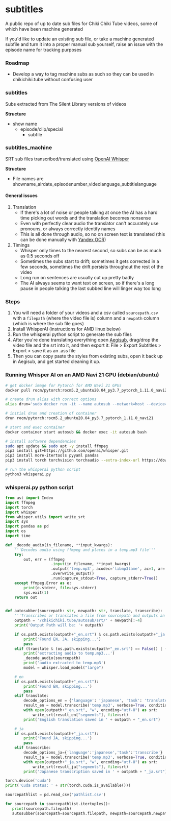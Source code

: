 # subtitles

A public repo of up to date sub files for Chiki Chiki Tube videos, some of which have been machine generated

If you'd like to update an existing sub file, or take a machine generated subfile and turn it into a proper manual sub yourself, raise an issue with the episode name for tracking purposes

### Roadmap
- Develop a way to tag machine subs as such so they can be used in chikichiki.tube without confusing user

### subtitles
Subs extracted from The Silent Library versions of videos

**Structure**
- show name
  - episode/clip/special
    - subfile

### subtitles_machine
SRT sub files transcribed/translated using [OpenAI Whisper](https://github.com/openai/whisper)

**Structure**
- File names are showname_airdate_episodenumber_videolanguage_subtitlelanguage

#### General issues
1. Translation
	- If there's a lot of noise or people talking at once the AI has a hard time picking out words and the translation becomes nonsense
	- Even with perfectly clear audio the translator can't accurately use pronouns, or always correctly identify names
	- This is all done through audio, so no on screen text is translated (this can be done manually with [Yandex OCR](https://translate.yandex.com/ocr))
2. Timings
	- Whisper only times to the nearest second, so subs can be as much as 0.5 seconds off
	- Sometimes the subs start to drift; sometimes it gets corrected in a few seconds, sometimes the drift persists throughout the rest of the video
	- Long run on sentences are usually cut up pretty badly
	- The AI always seems to want text on screen, so if there's a long pause in people talking the last subbed line will linger way too long

### Steps
1. You will need a folder of your videos and a csv called `sourcepath.csv` with a `filepath` (where the video file is) column and a `newpath` column (which is where the sub file goes)
2. Install WhisperAI (instructions for AMD linux below)
3. Run the whisperai python script to generate the sub files
4. After you're done translating everything open [Aegisub](https://github.com/wangqr/Aegisub/releases), drag/drop the video file and the srt into it, and then export it: File > Export Subtitles > Export > save it as an .ass file
5. Then you can copy paste the styles from existing subs, open it back up in Aegisub, and get started cleaning it up.


### Running Whisper AI on an AMD Navi 21 GPU (debian/ubuntu)
```bash
# get docker image for Pytorch for AMD Navi 21 GPUs
docker pull rocm/pytorch:rocm5.2_ubuntu20.04_py3.7_pytorch_1.11.0_navi21

# create drun alias with correct options
alias drun='sudo docker run -it --name autosub --network=host --device=/dev/kfd --device=/dev/dri --group-add=video --ipc=host --cap-add=SYS_PTRACE --security-opt seccomp=unconfined -v $HOME/dockerx:/dockerx -v /mnt/yourfolder'

# initial drun and creation of container
drun rocm/pytorch:rocm5.2_ubuntu20.04_py3.7_pytorch_1.11.0_navi21

# start and exec container
docker container start autosub && docker exec -it autosub bash

# install software dependencies
sudo apt update && sudo apt -y install ffmpeg
pip3 install git+https://github.com/openai/whisper.git 
pip3 install more-itertools pyyaml pandas
pip3 install torch torchvision torchaudio --extra-index-url https://download.pytorch.org/whl/rocm5.1.1

# run the whisperai python script
python3 whisperai.py
```

### whisperai.py python script 
```python
from ast import Index
import ffmpeg
import torch
import whisper
from whisper.utils import write_srt
import sys
import pandas as pd
import os
import time

def _decode_audio(in_filename, **input_kwargs):
    '''Decodes audio using ffmpeg and places in a temp.mp3 file'''
    try:
        out, err = (ffmpeg
                    .input(in_filename, **input_kwargs)
                    .output('temp.mp3', acodec='libmp3lame', ac=1, ar='16k')
                    .overwrite_output()
                    .run(capture_stdout=True, capture_stderr=True))
    except ffmpeg.Error as e:
        print(e.stderr, file=sys.stderr)
        sys.exit(1)
    return out


def autosubber(sourcepath: str, newpath: str, translate, transcribe):
    '''Transcribes or translates a file from sourcepath and outputs an srt file in sourcepath'''
    outpath = '/chikichiki.tube/autosub/srt/' + newpath[:-4]
    print('Output Path will be: '+ outpath)

    if os.path.exists(outpath+"_en.srt") & os.path.exists(outpath+"_ja.srt"):
        print('Found EN, JA, skipping...')
        pass
    elif (translate & (os.path.exists(outpath+"_en.srt") == False)) | (transcribe & (os.path.exists(outpath+"_ja.srt") == False)):
        print('extracting audio to temp.mp3...')
        _decode_audio(sourcepath)
        print('audio extracted to temp.mp3')
        model = whisper.load_model("large")

    # en
    if os.path.exists(outpath+"_en.srt"):
        print('Found EN, skipping...')
        pass
    elif translate:
        decode_options_en = {'language': 'japanese', 'task': 'translate'}
        result_en = model.transcribe('temp.mp3', verbose=True, condition_on_previous_text=False, compression_ratio_threshold=1.9, **decode_options_en)
        with open(outpath+"_en.srt", "w", encoding="utf-8") as srt:
            write_srt(result_en["segments"], file=srt)
        print('English translation saved in ' + outpath + "_en.srt")

    # ja
    if os.path.exists(outpath+"_ja.srt"):
        print('Found JA, skipping...')
        pass
    elif transcribe:
        decode_options_ja={'language':'japanese','task':'transcribe'}
        result_ja = model.transcribe('temp.mp3', verbose=True, condition_on_previous_text=False, compression_ratio_threshold=1.9, **decode_options_ja)
        with open(outpath+"_ja.srt", "w", encoding="utf-8") as srt:
            write_srt(result_ja["segments"], file=srt)
        print('Japanese transcription saved in ' + outpath + "_ja.srt")

torch.device('cuda')
print('Cuda status: ' + str(torch.cuda.is_available()))

sourcepathlist = pd.read_csv('pathlist.csv')

for sourcepath in sourcepathlist.itertuples():
   print(sourcepath.filepath)
   autosubber(sourcepath=sourcepath.filepath, newpath=sourcepath.newpath, translate=True, transcribe=False)

```